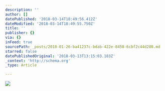 ```yaml
---
description: ''
author: []
datePublished: '2018-03-14T18:49:56.412Z'
dateModified: '2018-03-14T18:49:55.750Z'
title: ''
publisher: {}
via: {}
inFeed: true
sourcePath: _posts/2018-01-26-ba41237c-bdab-422e-8458-6cbf2c44d280.md
starred: false
datePublishedOriginal: '2018-03-13T13:15:03.183Z'
_context: 'http://schema.org'
_type: Article

---
```

![](https://the-grid-user-content.s3-us-west-2.amazonaws.com/38112a8d-0dd9-43f6-bd52-c15195c239b9.jpg)